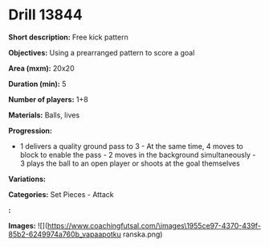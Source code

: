 # Drill 13844

**Short description:**
Free kick pattern

**Objectives:**
Using a prearranged pattern to score a goal

**Area (mxm):**
20x20

**Duration (min):**
5

**Number of players:**
1+8

**Materials:**
Balls, lives

**Progression:**
- 1 delivers a quality ground pass to 3 - At the same time, 4 moves to block to enable the pass - 2 moves in the background simultaneously - 3 plays the ball to an open player or shoots at the goal themselves

**Variations:**


**Categories:**
Set Pieces - Attack

**:**


**Images:**
![](https://www.coachingfutsal.com/\images\1955ce97-4370-439f-85b2-6249974a760b_vapaapotku ranska.png)

